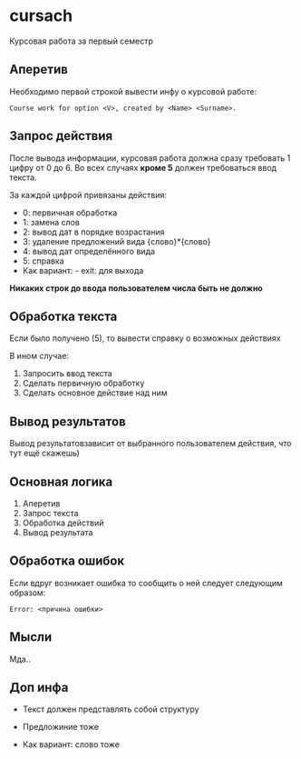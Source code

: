 # cursach
Курсовая работа за первый семестр

## Аперетив
Необходимо первой строкой вывести инфу о курсовой работе:
```
Course work for option <V>, created by <Name> <Surname>.
```

## Запрос действия
После вывода информации, курсовая работа должна сразу требовать 1 цифру от 0 до 6.
Во всех случаях <b>кроме 5</b> должен требоваться ввод текста.

За каждой цифрой привязаны действия:
- 0: первичная обработка
- 1: замена слов
- 2: вывод дат в порядке возрастания
- 3: удаление предложений вида {слово}\*{слово}
- 4: вывод дат определённого вида
- 5: справка
- Как вариант: - exit: для выхода

<b>Никаких строк до ввода пользователем числа быть не должно</b>

## Обработка текста
Если было получено (5), то вывести справку о возможных действиях

В ином случае:
1. Запросить ввод текста
2. Сделать первичную обработку
3. Сделать основное действие над ним

## Вывод результатов
Вывод результатовзависит от выбранного пользователем действия, что тут ещё скажешь)

## Основная логика
1. Аперетив
2. Запрос текста
3. Обработка действий
4. Вывод результата

## Обработка ошибок
Если вдруг возникает ошибка то сообщить о ней следует следующим образом:
```
Error: <причина ошибки>
```

## Мысли
Мда..


## Доп инфа
- Текст должен представлять собой структуру
- Предложиние тоже

- Как вариант: слово тоже

